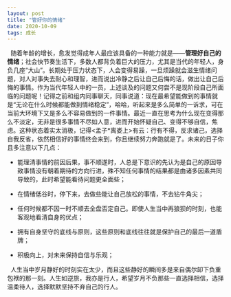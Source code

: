 ```yaml
---
layout: post
title: "管好你的情绪"
date: 2020-10-09
tags: 成长
---
```


&nbsp;&nbsp;随着年龄的增长，愈发觉得成年人最应该具备的一种能力就是——**管理好自己的情绪**；社会快节奏生活下，多数人都背负着巨大的压力，尤其是当代的年轻人，身负几座“大山”。长期处于压力状态下，人会变得易躁，一旦烦躁就会滋生情绪问题，对人对事失去耐心和理智，进而说出冷静之后让自己后悔的话，做出让自己后悔的事情。作为当代年轻人中的一员，上述谈及的问题又何尝不是现阶段自己所面临的问题呢！记得之前和组内同事聊天，同事说道：现在最希望能做到的事情就是“无论在什么时候都能做到情绪稳定”，哈哈，听起来是多么简单的一诉求，可在当前大环境下又是多么不容易做到的一件事情。最近一直在思考为什么现在变得那么不淡定，无非是很多事情不尽如人意，进而开始怀疑自己、变得不够自信，焦虑。这种状态着实太消极，记得<孟子*离娄上>有云：行有不得，反求诸己，选择自我反省，依然相信好的事情终会来到，你且继续努力奔跑就是了。未来的日子你且多注意以下几点：

- 能理清事情的前因后果，事不顺遂时，人总是下意识的先认为是自己的原因导致事情没有朝着期待的方向行进，殊不知任何事情的结果都是由诸多因素共同导致的，此时希望能看待问题更全面些；

- 在情绪低谷时，停下来，去做些能让自己放松的事情，不去钻牛角尖；
- 任何时候都不因一时不顺去全盘否定自己。即使人生当中再狼狈的时刻，也能客观地看清自身的优点；
- 拥有自身坚守的底线与原则，这些原则和底线往往就是保护自己的最后一道盾牌；
- 积极向上，对未来保持自信与乐观；

&nbsp;&nbsp;人生当中岁月静好的时刻实在太少，而且这些静好的瞬间多是来自偶尔卸下负重包袱的那一刻。人生如逆旅，我亦是行人，希望岁月不负那些一直选择相信，选择温柔待人，选择默默坚持不弃自己的行人。
